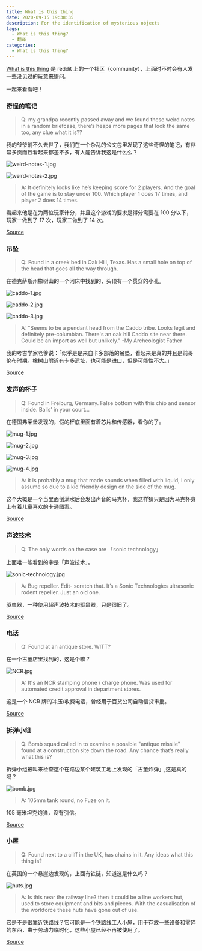 ```yaml
---
title: What is this thing
date: 2020-09-15 19:38:35
description: For the identification of mysterious objects
tags:
  - What is this thing?
  - 翻译
categories:
  - What is this thing?
---
```


[What is this thing](https://www.reddit.com/r/whatisthisthing/) 是 reddit 上的一个社区（community），上面时不时会有人发一些没见过的玩意来提问。

一起来看看吧！

<!-- more -->

### 奇怪的笔记

> Q: my grandpa recently passed away and we found these weird notes in a random briefcase, there’s heaps more pages that look the same too, any clue what it is??

我的爷爷前不久去世了，我们在一个杂乱的公文包里发现了这些奇怪的笔记，有非常多页而且看起来都差不多，有人能告诉我这是什么么？

![weird-notes-1.jpg](https://cdn.jsdelivr.net/gh/AemonCao/AemonCao.github.io@source/source/_posts/whatisthisthing/weird-notes-1.jpg)

![weird-notes-2.jpg](https://cdn.jsdelivr.net/gh/AemonCao/AemonCao.github.io@source/source/_posts/whatisthisthing/weird-notes-2.jpg)

<!-- {% asset_img weird-notes-1 weird-notes-1.jpg %} -->

<!-- {% asset_img weird-notes-2 weird-notes-2.jpg %} -->

> A: It definitely looks like he’s keeping score for 2 players. And the goal of the game is to stay under 100. Which player 1 does 17 times, and player 2 does 14 times.

看起来他是在为两位玩家计分，并且这个游戏的要求是得分需要在 100 分以下，玩家一做到了 17 次，玩家二做到了 14 次。

[Source](https://www.reddit.com/r/whatisthisthing/comments/isyukx/my_grandpa_recently_passed_away_and_we_found/)

### 吊坠

> Q: Found in a creek bed in Oak Hill, Texas. Has a small hole on top of the head that goes all the way through.

在德克萨斯州橡树山的一个河床中找到的，头顶有一个贯穿的小孔。

![caddo-1.jpg](https://cdn.jsdelivr.net/gh/AemonCao/AemonCao.github.io@source/source/_posts/whatisthisthing/caddo-1.jpg)

![caddo-2.jpg](https://cdn.jsdelivr.net/gh/AemonCao/AemonCao.github.io@source/source/_posts/whatisthisthing/caddo-2.jpg)

![caddo-3.jpg](https://cdn.jsdelivr.net/gh/AemonCao/AemonCao.github.io@source/source/_posts/whatisthisthing/caddo-3.jpg)

<!-- {% asset_img caddo-1 caddo-1.jpg %} -->

<!-- {% asset_img caddo-2 caddo-2.jpg %} -->

<!-- {% asset_img caddo-3 caddo-3.jpg %} -->

> A: "Seems to be a pendant head from the Caddo tribe. Looks legit and definitely pre-columbian. There's an oak hill Caddo site near there. Could be an import as well but unlikely." -My Archeologist Father

我的考古学家老爹说：「似乎是是来自卡多部落的吊坠，看起来是真的并且是前哥伦布时期。橡树山附近有卡多遗址，也可能是进口，但是可能性不大。」

[Source](https://www.reddit.com/r/whatisthisthing/comments/isa0vn/found_in_a_creek_bed_in_oak_hill_texas_has_a/)

### 发声的杯子

> Q: Found in Freiburg, Germany. False bottom with this chip and sensor inside. Balls’ in your court...

在德国弗莱堡发现的，假的杯底里面有着芯片和传感器，看你的了。

![mug-1.jpg](https://cdn.jsdelivr.net/gh/AemonCao/AemonCao.github.io@source/source/_posts/whatisthisthing/mug-1.jpg)

![mug-2.jpg](https://cdn.jsdelivr.net/gh/AemonCao/AemonCao.github.io@source/source/_posts/whatisthisthing/mug-2.jpg)

![mug-3.jpg](https://cdn.jsdelivr.net/gh/AemonCao/AemonCao.github.io@source/source/_posts/whatisthisthing/mug-3.jpg)

![mug-4.jpg](https://cdn.jsdelivr.net/gh/AemonCao/AemonCao.github.io@source/source/_posts/whatisthisthing/mug-4.jpg)

<!-- {% asset_img mug-1 mug-1.jpg %} -->

<!-- {% asset_img mug-2 mug-2.jpg %} -->

<!-- {% asset_img mug-3 mug-3.jpg %} -->

<!-- {% asset_img mug-4 mug-4.jpg %} -->

> A: it is probably a mug that made sounds when filled with liquid, I only assume so due to a kid friendly design on the side of the mug.

这个大概是一个当里面倒满水后会发出声音的马克杯，我这样猜只是因为马克杯身上有着儿童喜欢的卡通图案。

[Source](https://www.reddit.com/r/whatisthisthing/comments/it40n1/found_in_freiburg_germany_false_bottom_with_this/)

### 声波技术

> Q: The only words on the case are 「sonic technology」

上面唯一能看到的字是「声波技术」。

![sonic-technology.jpg](https://cdn.jsdelivr.net/gh/AemonCao/AemonCao.github.io@source/source/_posts/whatisthisthing/sonic-technology.jpg)

<!-- {% asset_img sonic-technology sonic-technology.jpg %} -->

> A: Bug repeller.
> Edit- scratch that. It’s a Sonic Technologies ultrasonic rodent repeller. Just an old one.

驱虫器，一种使用超声波技术的驱鼠器，只是很旧了。

[Source](https://www.reddit.com/r/whatisthisthing/comments/isq73x/the_only_words_on_the_case_are_sonic_technology/)

### 电话

> Q: Found at an antique store. WITT?

在一个古董店里找到的，这是个嘛？

![NCR.jpg](https://cdn.jsdelivr.net/gh/AemonCao/AemonCao.github.io@source/source/_posts/whatisthisthing/NCR.jpg)

<!-- {% asset_img NCR NCR.jpg %} -->

> A: It's an NCR stamping phone / charge phone. Was used for automated credit approval in department stores.

这是一个 NCR 牌的冲压/收费电话，曾经用于百货公司自动信贷审批。

[Source](https://www.reddit.com/r/whatisthisthing/comments/isbesi/found_at_an_antique_store_witt/)

### 拆弹小组

> Q: Bomb squad called in to examine a possible "antique missile" found at a construction site down the road. Any chance that’s really what this is?

拆弹小组被叫来检查这个在路边某个建筑工地上发现的「古董炸弹」,这是真的吗？

![bomb.jpg](https://cdn.jsdelivr.net/gh/AemonCao/AemonCao.github.io@source/source/_posts/whatisthisthing/bomb.jpg)

<!-- {% asset_img bomb bomb.jpg %} -->

> A: 105mm tank round, no Fuze on it.

105 毫米坦克炮弹，没有引信。

[Source](https://www.reddit.com/r/whatisthisthing/comments/ist2f6/bomb_squad_called_in_to_examine_a_possible/)

### 小屋

> Q: Found next to a cliff in the UK, has chains in it. Any ideas what this thing is?

在英国的一个悬崖边发现的，上面有铁链，知道这是什么吗？

![huts.jpg](https://cdn.jsdelivr.net/gh/AemonCao/AemonCao.github.io@source/source/_posts/whatisthisthing/huts.jpg)

<!-- {% asset_img huts huts.jpg %} -->

> A: Is this near the railway line? then it could be a line workers hut, used to store equipment and bits and pieces. With the casualisation of the workforce these huts have gone out of use.

它是不是很靠近铁路线？它可能是一个铁路线工人小屋，用于存放一些设备和零碎的东西，由于劳动力临时化，这些小屋已经不再被使用了。

[Source](https://www.reddit.com/r/whatisthisthing/comments/irveg5/found_next_to_a_cliff_in_the_uk_has_chains_in_it/)
